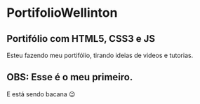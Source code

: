 # PortifolioWellinton
 ## Portifólio com HTML5, CSS3 e JS
Esteu fazendo meu portifólio, tirando ideias de videos e tutorias.
## OBS: Esse é o meu primeiro.
E está sendo bacana 😉
